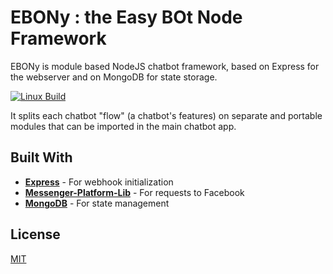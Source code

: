 # EBONy : the Easy BOt Node Framework 
EBONy is module based NodeJS chatbot framework, based on Express for the webserver and on MongoDB for state storage. 

[![Linux Build][travis-image]][travis-url]

It splits each chatbot "flow" (a chatbot's features) on separate and portable modules that can be imported in the main chatbot app.

## Built With

* [**Express**](https://github.com/expressjs/express) - For webhook initialization
* [**Messenger-Platform-Lib**](https://github.com/chrispanag/Messenger-Platform-Lib) - For requests to Facebook
* [**MongoDB**](https://github.com/mongodb/node-mongodb-native) - For state management

## License
[MIT](LICENSE)

[travis-image]:https://travis-ci.com/chrispanag/ebony.svg?token=pVwGyNuxoSPzd2qPW2Dr&branch=master
[travis-url]: https://travis-ci.com/chrispanag/ebony